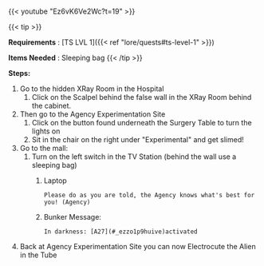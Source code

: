 ####
{{< youtube "Ez6vK6Ve2Wc?t=19" >}}

{{< tip >}}

**Requirements** : [TS LVL 1]({{< ref "lore/quests#ts-level-1" >}})

**Items Needed** : Sleeping bag
{{< /tip >}}


**Steps:**

1. Go to the hidden XRay Room in the Hospital
	1. Click on the Scalpel behind the false wall in the XRay Room behind the cabinet.
2. Then go to the Agency Experimentation Site
	1. Click on the button found underneath the Surgery Table to turn the lights on
	2. Sit in the chair on the right under "Experimental" and get slimed!
3. Go to the mall:
	1. Turn on the left switch in the TV Station (behind the wall use a sleeping bag)
		1. Laptop
		
			`Please do as you are told, the Agency knows what's best for you! (Agency)`
		2. Bunker Message:
		
			`In darkness: [A27](#_ezzo1p9huive)activated`
4. Back at Agency Experimentation Site you can now Electrocute the Alien in the Tube

